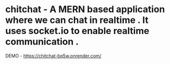 # chitchat - A MERN based application where we can chat in realtime . It uses socket.io to enable realtime communication .

DEMO - https://chitchat-bq5w.onrender.com/
